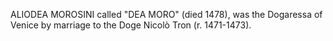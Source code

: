 ALIODEA MOROSINI called "DEA MORO" (died 1478), was the Dogaressa of Venice by marriage to the Doge Nicolò Tron (r. 1471-1473).
